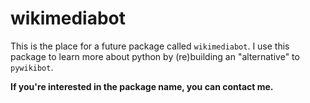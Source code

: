 # wikimediabot

This is the place for a future package called `wikimediabot`.
I use this package to learn more about python by (re)building an "alternative" to `pywikibot`.

**If you're interested in the package name, you can contact me.**
